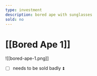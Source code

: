 ```yaml
---
type: investment
description: bored ape with sunglasses
sold: no
---
```


# [[Bored Ape 1]]

![[bored-ape-1.png]]

- [ ] needs to be sold badly ⏫ 